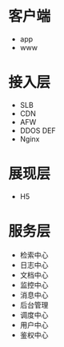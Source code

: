 # 客户端
- app
- www

# 接入层
- SLB
- CDN
- AFW
- DDOS DEF
- Nginx

# 展现层
- H5

# 服务层
- 检索中心
- 日志中心
- 文档中心
- 监控中心
- 消息中心
- 后台管理
- 调度中心
- 用户中心
- 鉴权中心
